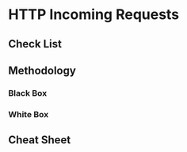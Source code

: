 # HTTP Incoming Requests

## Check List

## Methodology

### Black Box

### White Box

## Cheat Sheet
